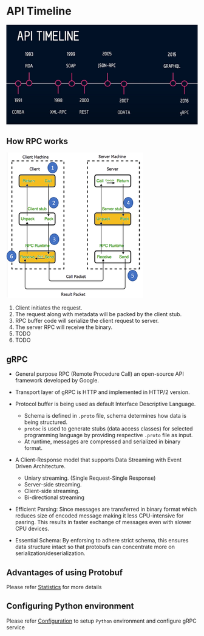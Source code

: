 # API Timeline

![API Timeline](res/API-Timeline.png)

## How RPC works

![RPC Workflow](res/RPC-Flow.png)

1. Client initiates the request.
2. The request along with metadata will be packed by the client stub.
3. RPC buffer code will serialize the client request to server.
4. The server RPC will receive the binary.
5. TODO
6. TODO

## gRPC

- General purpose RPC (Remote Procedure Call) an open-source API framework developed by Google.

- Transport layer of gRPC is HTTP and implemented in HTTP/2 version.

- Protocol buffer is being used as default Interface Descriptive Language.
  - Schema is defined in `.proto` file, schema determines how data is being structured.
  - `protoc` is used to generate stubs (data access classes) for selected programming language by providing respective `.proto` file as input.
  - At runtime, messages are compressed and serialized in binary format.

- A Client-Response model that supports Data Streaming with Event Driven Architecture.
  - Uniary streaming. (Single Request-Single Response)
  - Server-side streaming.
  - Client-side streaming.
  - Bi-directional streaming

- Efficient Parsing: Since messages are transferred in binary format which reduces size of encoded message making it less CPU-intensive for pasring. This results in faster exchange of messages even with slower CPU devices.

- Essential Schema: By enforsing to adhere strict schema, this ensures data structure intact so that protobufs can concentrate more on serialization/deserialization.

## Advantages of using Protobuf

Please refer [Statistics](Statistics.md) for more details

## Configuring Python environment

Please refer [Configuration](Configuration.md) to setup `Python` environment and configure gRPC service
